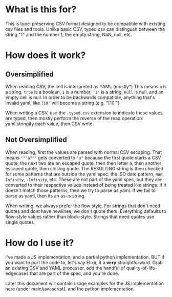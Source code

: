 # What is this for?

This is type-preserving CSV format designed to be compatible with existing csv files and tools. Unlike basic CSV, typed csv can distingush between the string "1" and the number 1, the empty string, NaN, null, etc.

# How does it work?

## Oversimplified

When reading CSV, the cell is interpreted as YAML (mostly*) This means `a` is a string, `true` is a boolean, `1` is a number, `'1'` is a string, `null` is null, and an empty cell is null. In order to be backwards compatible, anything that's invalid yaml, like `[10'` will become a string (e.g. "[10'")

When writing a CSV, use the `.typed.csv` extension to indicate these values are typed, then mostly perform the reverse of the read operation: yaml.stringify each value, then CSV write.

## Not Oversimplified

When reading, first the values are parsed with normal CSV escaping. That means `"""a"""` gets converted to `"a"` because the first quote starts a CSV quote, the next two are an escaped quote, then then letter a, then another escaped quote, then closing quote. The RESULTING string is then checked for some patterns that are outside the yaml spec: the ISO date pattern, `Nan`, `Infinity`, `-Infinity`, etc. These are not part of the yaml spec, but they are converted to their respective values instead of being treated like strings. If it doesn't match those patterns, then we try to parse as yaml. If we fail to parse as yaml, then its an as-is string. 

When writing, we always prefer the flow style. For strings that don't need quotes and dont have newlines, we don't quote them. Everything defaults to flow-style values rather than block-style. Strings that need quotes use single quotes.


# How do I use it?

I've made a JS implementation, and a partial python implementation. BUT if you want to port the code to, let's say Elixir, it a **very** straightforward. Grab an existing CSV and YAML processor, add the handful of quality-of-life-edgecases that are part of the spec, and you're done. 


Later this document will contain usage examples for the JS implementation here (under main/javascript), and the python implementation.
